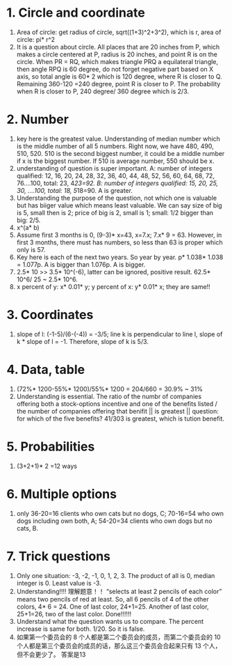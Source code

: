 # 1. Circle and coordinate   
1. Area of circle: get radius of circle, sqrt((1+3)^2+3^2), which is r, area of circle: pi* r^2    
2. It is a question about circle. All places that are 20 inches from P, which makes a circle centered at P, radius is 20 inches, and point R is on the circle. When PR = RQ, which makes triangle PRQ a equilateral triangle, then angle RPQ is 60 degree, do not forget negative part based on X axis, so total angle is 60* 2 which is 120 degree, where R is closer to Q. Remaining 360-120 =240 degree, point R is closer to P. The probability when R is closer to P, 240 degree/ 360 degree which is 2/3.     


# 2. Number    
1. key here is the greatest value. Understanding of median number which is the middle number of all 5 numbers. Right now, we have 480, 490, 510, 520. 510 is the second biggest number, it could be a middle number if x is the biggest number. If 510 is average number, 550 should be x.   
2. understanding of question is super important. A: number of integers qualified: 12, 16, 20, 24, 28, 32, 36, 40, 44, 48, 52, 56, 60, 64, 68, 72, 76....100, total: 23, 4*23=92. B: number of integers qualified: 15, 20, 25, 30, ....100, total: 18, 5*18=90. A is greater.     
3. Understanding the purpose of the question, not which one is valuable but has biiger value which means least valuable. We can say size of big is 5, small then is 2; price of big is 2, small is 1; small: 1/2 bigger than big: 2/5.     
4. x^(a* b)    
5. Assume first 3 months is 0, (9-3)* x=43, x=7.x; 7.x* 9 = 63. However, in first 3 months, there must has numbers, so less than 63 is proper which only is 57.    
6. Key here is each of the next two years. So year by year. p* 1.038* 1.038 = 1.077p. A is bigger than 1.076p. A is bigger.     
7. 2.5* 10 >> 3.5* 10^(-6), latter can be ignored, positive result. 62.5* 10^6/ 25 ~ 2.5* 10^6.      
8. x percent of y: x* 0.01* y; y percent of x: y* 0.01* x; they are same!!    



# 3. Coordinates   
1. slope of l: (-1-5)/(6-(-4)) = -3/5; line k is perpendicular to line l, slope of k * slope of l = -1. Therefore, slope of k is 5/3.    


# 4. Data, table  
1. (72%* 1200-55%* 1200)/55%* 1200 = 204/660 = 30.9% ~ 31%    
2. Understanding is essential. The ratio of the numbr of companies offering both a stock-options incentive and one of the benefits listed / the number of companies offering that benifit ||  is greatest || question: for which of the five benefits? 41/303 is greatest, which is tution benefit.     
 


# 5. Probabilities    
1. (3+2+1)* 2 =12 ways      


# 6. Multiple options   
1. only 36-20=16 clients who own cats but no dogs, C; 70-16=54 who own dogs including own both, A; 54-20=34 clients who own dogs but no cats, B.   


# 7. Trick questions   
1. Only one situation: -3, -2, -1, 0, 1, 2, 3. The product of all is 0, median integer is 0. Least value is -3.        
2. Understanding!!!! 理解题意！！ “selects at least 2 pencils of each color” means two pencils of red at least. So, all 6 pencils of 4 of the other colors, 4* 6 = 24. One of last color, 24+1=25. Another of last color, 25+1=26, two of the last color. Done!!!!!!
3. Understand what the question wants us to compare. The percent increase is same for both. $1/$20. So it is false.       
4. 如果第一个委员会的 8 个人都是第二个委员会的成员，而第二个委员会的 10 个人都是第三个委员会的成员的话，那么这三个委员会合起来只有 13 个人，但不会更少了。 答案是13     

